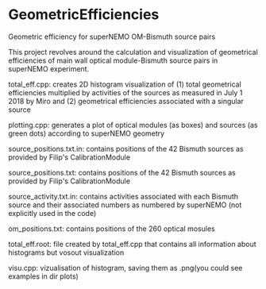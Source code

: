 # GeometricEfficiencies
Geometric efficiency for superNEMO OM-Bismuth source pairs

This project revolves around the calculation and visualization of geometrical efficiencies of main wall optical module-Bismuth source pairs in superNEMO experiment.

total_eff.cpp: creates 2D histogram visualization of (1) total geometrical efficiencies multiplied by activities of the sources as measured in July 1 2018 by Miro and (2) geometrical efficiencies associated with a singular source

plotting.cpp: generates a plot of optical modules (as boxes) and sources (as green dots) according to superNEMO geometry

source_positions.txt.in: contains positions of the 42 Bismuth sources as provided by Filip's CalibrationModule

source_positions.txt: contains positions of the 42 Bismuth sources as provided by Filip's CalibrationModule

source_activity.txt.in: contains activities associated with each Bismuth source and their associated numbers as numbered by superNEMO (not explicitly used in the code)

om_positions.txt: contains positions of the 260 optical mosules

total_eff.root: file created by total_eff.cpp that contains all information about histograms but vosout visualization

visu.cpp: vizualisation of histogram, saving them as .png(you could see examples in dir plots)
